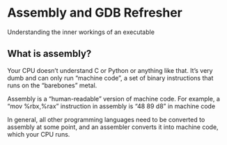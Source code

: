 # Assembly and GDB Refresher

Understanding the inner workings of an executable

## What is assembly?

Your CPU doesn’t understand C or Python or anything like that. It’s very dumb and can only run “machine code”, a set of binary instructions that runs on the “barebones” metal.

Assembly is a “human-readable” version of machine code. For example, a “mov %rbx,%rax” instruction in assembly is “48 89 d8” in machine code

In general, all other programming languages need to be converted to assembly at some point, and an assembler converts it into machine code, which your CPU runs.

